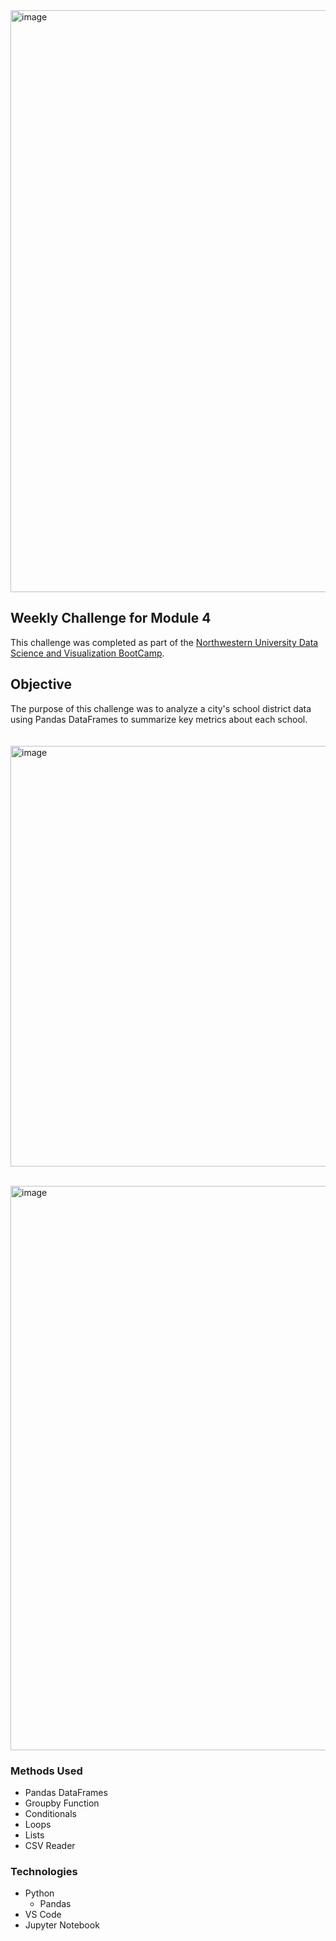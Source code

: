 <img width="931" alt="image" src="https://github.com/AlyssaCullinan/pandas-challenge/assets/141466633/3f008ecd-9846-48c0-a6f0-28f36288c695">

## Weekly Challenge for Module 4

This challenge was completed as part of the [Northwestern University Data Science and Visualization BootCamp](https://bootcamp.northwestern.edu/data/).

## Objective
The purpose of this challenge was to analyze a city's school district data using Pandas DataFrames to summarize key metrics about each school.
<br>
<br>
<br>
<img width="673" alt="image" src="https://github.com/AlyssaCullinan/pandas-challenge/assets/141466633/1299de68-4e83-49bb-be2b-ee12c5d427e2">

<br>
<img width="903" alt="image" src="https://github.com/AlyssaCullinan/pandas-challenge/assets/141466633/f2aa3540-497d-4d4f-a6c7-96211de9ed01">

### Methods Used
* Pandas DataFrames
* Groupby Function
* Conditionals
* Loops
* Lists
* CSV Reader

### Technologies 
* Python
  * Pandas
* VS Code
* Jupyter Notebook


